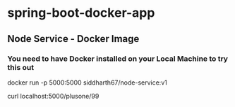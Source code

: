 # spring-boot-docker-app

## Node Service - Docker Image
### You need to have Docker installed on your Local Machine to try this out

docker run -p 5000:5000 siddharth67/node-service:v1 

curl localhost:5000/plusone/99
